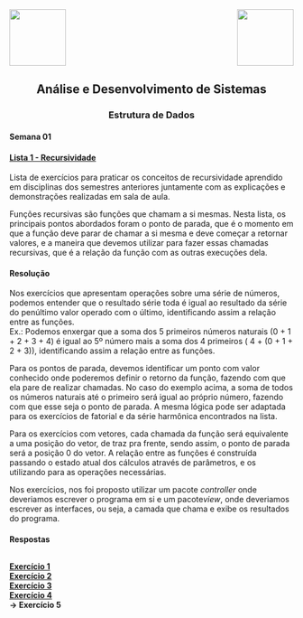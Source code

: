 <div>
  <img src="https://www.fateczl.edu.br/assets/logos/fatec-zl.png" height=100>
  <img src="https://www.fateczl.edu.br/assets/logos/novo-logo-colorido.png" align="right" height=100>
</div>

<h2 align="center">Análise e Desenvolvimento de Sistemas</h2>
<h3 align="center">Estrutura de Dados</h3>
<h4>Semana 01</h4>

<h4>
  
[Lista 1 - Recursividade](https://github.com/leo-gremes-ads/ED_S01_E01_Soma-Naturais/blob/main/Lista%201%20-%20Recursividade.pdf)<br>
</h4>
Lista de exercícios para praticar os conceitos de recursividade aprendido em disciplinas dos semestres anteriores juntamente com as explicações e demonstrações realizadas em sala de aula.

Funções recursivas são funções que chamam a si mesmas. Nesta lista, os principais pontos abordados foram o ponto de parada, que é o momento em que a função deve parar de chamar a si mesma e deve começar a retornar valores, e a maneira que devemos utilizar para fazer essas chamadas recursivas, que é a relação da função com as outras execuções dela.

<h4>Resolução</h4>
<p>Nos exercícios que apresentam operações sobre uma série de números, podemos entender que o resultado série toda é igual ao resultado da série do penúltimo valor operado com o último, identificando assim a relação entre as funções.<br>
Ex.: Podemos enxergar que a soma dos 5 primeiros números naturais (0 + 1 + 2 + 3 + 4) é igual ao 5º número mais a soma dos 4 primeiros ( 4 + (0 + 1 + 2 + 3)), identificando assim a relação entre as funções.
<p>Para os pontos de parada, devemos identificar um ponto com valor conhecido onde poderemos definir o retorno da função, fazendo com que ela pare de realizar chamadas. No caso do exemplo acima, a soma de todos os números naturais até o primeiro será igual ao próprio número, fazendo com que esse seja o ponto de parada.
A mesma lógica pode ser adaptada para os exercícios de fatorial e da série harmônica encontrados na lista.

<p>Para os exercícios com vetores, cada chamada da função será equivalente a uma posição do vetor, de traz pra frente, sendo assim, o ponto de parada será a posição 0 do vetor. A relação entre as funções é construída passando o estado atual dos cálculos através de parâmetros, e os utilizando para as operações necessárias.

<p>Nos exercícios, nos foi proposto utilizar um pacote <i>controller</i> onde deveriamos escrever o programa em si e um pacote<i>view</i>, onde deveriamos escrever as interfaces, ou seja, a camada que chama e exibe os resultados do programa.

<h4>Respostas<br><br>

[Exercício 1](https://github.com/leo-gremes-ads/ED_S01_E01_Soma-Naturais)<br>
[Exercício 2](https://github.com/leo-gremes-ads/ED_S01_E02_Menor-Numero-Vetor)<br>
[Exercício 3](https://github.com/leo-gremes-ads/ED_S01_E03_Fatorial)<br>
[Exercício 4](https://github.com/leo-gremes-ads/ED_S01_E04_Negativos-Vetor)<br>
<b>-> Exercício 5</b>
</h4>
